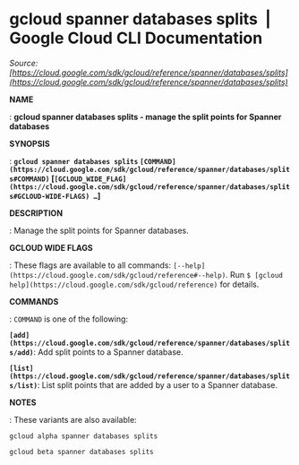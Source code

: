 # gcloud spanner databases splits  |  Google Cloud CLI Documentation

*Source: [https://cloud.google.com/sdk/gcloud/reference/spanner/databases/splits](https://cloud.google.com/sdk/gcloud/reference/spanner/databases/splits)*

**NAME**

: **gcloud spanner databases splits - manage the split points for Spanner databases**

**SYNOPSIS**

: **`gcloud spanner databases splits` `[COMMAND](https://cloud.google.com/sdk/gcloud/reference/spanner/databases/splits#COMMAND)` [`[GCLOUD_WIDE_FLAG](https://cloud.google.com/sdk/gcloud/reference/spanner/databases/splits#GCLOUD-WIDE-FLAGS) …`]**

**DESCRIPTION**

: Manage the split points for Spanner databases.

**GCLOUD WIDE FLAGS**

: These flags are available to all commands: `[--help](https://cloud.google.com/sdk/gcloud/reference#--help)`.
Run `$ [gcloud help](https://cloud.google.com/sdk/gcloud/reference)` for details.

**COMMANDS**

: ``COMMAND`` is one of the following:

**`[add](https://cloud.google.com/sdk/gcloud/reference/spanner/databases/splits/add)`**:
Add split points to a Spanner database.

**`[list](https://cloud.google.com/sdk/gcloud/reference/spanner/databases/splits/list)`**:
List split points that are added by a user to a Spanner database.

**NOTES**

: These variants are also available:

```
gcloud alpha spanner databases splits
```

```
gcloud beta spanner databases splits
```